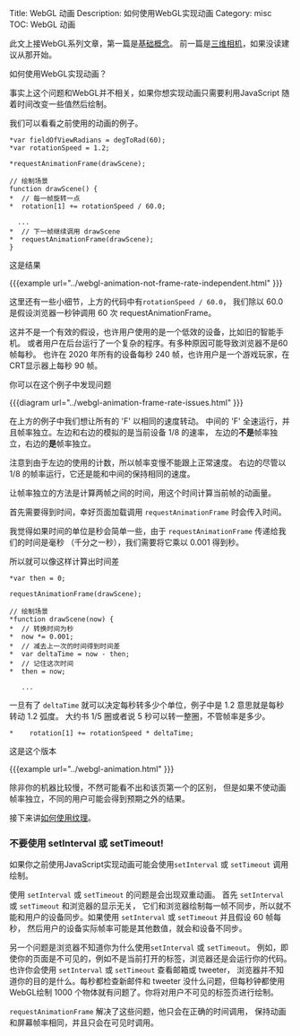 Title: WebGL 动画
Description: 如何使用WebGL实现动画
Category: misc
TOC: WebGL 动画


此文上接WebGL系列文章，第一篇是<a href="webgl-fundamentals.html">基础概念</a>。
前一篇是<a href="webgl-3d-camera.html">三维相机</a>，如果没读建议从那开始。

如何使用WebGL实现动画？

事实上这个问题和WebGL并不相关，如果你想实现动画只需要利用JavaScript
随着时间改变一些值然后绘制。

我们可以看看之前使用的动画的例子。

    *var fieldOfViewRadians = degToRad(60);
    *var rotationSpeed = 1.2;

    *requestAnimationFrame(drawScene);

    // 绘制场景
    function drawScene() {
    *  // 每一帧旋转一点
    *  rotation[1] += rotationSpeed / 60.0;

      ...
    *  // 下一帧继续调用 drawScene 
    *  requestAnimationFrame(drawScene);
    }

这是结果

{{{example url="../webgl-animation-not-frame-rate-independent.html" }}}

这里还有一些小细节，上方的代码中有`rotationSpeed / 60.0`，
我们除以 60.0 是假设浏览器一秒钟调用 60 次 requestAnimationFrame。

这并不是一个有效的假设，也许用户使用的是一个低效的设备，比如旧的智能手机。
或者用户在后台运行了一个复杂的程序。有多种原因可能导致浏览器不是60帧每秒。
也许在 2020 年所有的设备每秒 240 帧，也许用户是一个游戏玩家，在CRT显示器上每秒 90 帧。

你可以在这个例子中发现问题

{{{diagram url="../webgl-animation-frame-rate-issues.html" }}}

在上方的例子中我们想让所有的 'F' 以相同的速度转动。
中间的 'F' 全速运行，并且帧率独立。左边和右边的模拟的是当前设备 1/8 的速率，
左边的**不是**帧率独立，右边的**是**帧率独立。

注意到由于左边的使用的计数，所以帧率变慢不能跟上正常速度。
右边的尽管以 1/8 的帧率运行，它还是能和中间的保持相同的速度。

让帧率独立的方法是计算两帧之间的时间，用这个时间计算当前帧的动画量。

首先需要得到时间，幸好页面加载调用 `requestAnimationFrame` 时会传入时间。

我觉得如果时间的单位是秒会简单一些，由于 `requestAnimationFrame` 传递给我们的时间是毫秒
（千分之一秒），我们需要将它乘以 0.001 得到秒。

所以就可以像这样计算出时间差

    *var then = 0;

    requestAnimationFrame(drawScene);

    // 绘制场景
    *function drawScene(now) {
    *  // 转换时间为秒
    *  now *= 0.001;
    *  // 减去上一次的时间得到时间差
    *  var deltaTime = now - then;
    *  // 记住这次时间
    *  then = now;

       ...

一旦有了 `deltaTime` 就可以决定每秒转多少个单位，例子中是 1.2 意思就是每秒转动 1.2 弧度。
大约书 1/5 圈或者说 5 秒可以转一整圈，不管帧率是多少。

    *    rotation[1] += rotationSpeed * deltaTime;

这是这个版本

{{{example url="../webgl-animation.html" }}}

除非你的机器比较慢，不然可能看不出和该页第一个的区别，
但是如果不使动画帧率独立，不同的用户可能会得到预期之外的结果。

接下来讲<a href="webgl-3d-textures.html">如何使用纹理</a>。
<div class="webgl_bottombar">
<h3>不要使用 setInterval 或 setTimeout!</h3>
<p>如果你之前使用JavaScript实现动画可能会使用<code>setInterval</code> 或 <code>setTimeout</code>
调用绘制。
</p><p>
使用 <code>setInterval</code> 或 <code>setTimeout</code> 的问题是会出现双重动画。
首先 <code>setInterval</code> 或 <code>setTimeout</code> 和浏览器的显示无关，
它们和浏览器绘制每一帧不同步，所以就不能和用户的设备同步。如果使用
<code>setInterval</code> 或 <code>setTimeout</code> 并且假设 60 帧每秒，
然后用户的设备实际帧率可能是其他数值，就会和设备不同步。
</p><p>
另一个问题是浏览器不知道你为什么使用<code>setInterval</code> 或 <code>setTimeout</code>。
例如，即使你的页面是不可见的，例如不是当前打开的标签，浏览器还是会运行你的代码。
也许你会使用 <code>setInterval</code> 或 <code>setTimeout</code> 查看邮箱或 tweeter，
浏览器并不知道你的目的是什么。每秒都检查新邮件和 tweeter 没什么问题，但每秒钟都使用WebGL绘制 1000
个物体就有问题了。你将对用户不可见的标签页进行绘制。
</p><p>
<code>requestAnimationFrame</code> 解决了这些问题，他只会在正确的时间调用，
保持动画和屏幕帧率相同，并且只会在可见时调用。
</p>
</div>



